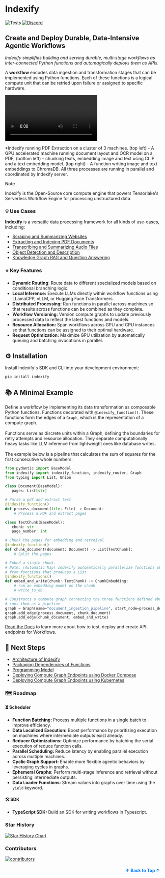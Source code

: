 <a name="readme-top"></a>
# Indexify 

![Tests](https://github.com/tensorlakeai/indexify/actions/workflows/test.yaml/badge.svg?branch=main)
[![Discord](https://dcbadge.vercel.app/api/server/VXkY7zVmTD?style=flat&compact=true)](https://discord.gg/VXkY7zVmTD)

## Create and Deploy Durable, Data-Intensive Agentic Workflows

*Indexify simplifies building and serving durable, multi-stage workflows as inter-connected Python functions and automagically deploys them as APIs.*

A **workflow** encodes data ingestion and transformation stages that can be implemented using Python functions. Each of these functions is a logical compute unit that can be retried upon failure or assigned to specific hardware.

![](https://pub-cda17134527d47a3b08825f7328a9295.r2.dev/PDF_Exatraction_Demo.mp4)

*Indexify running PDF Extraction on a cluster of 3 machines. (top left) - A GPU accelerated machine running document layout and OCR model on a PDF, (bottom left) - chunking texts, embedding image and text using CLIP and a text embedding model. (top right) - A function writing image and text embeddings to ChromaDB. All three processes are running in parallel and coordinated by Indexify server.

> [!NOTE]  
> Indexify is the Open-Source core compute engine that powers Tensorlake's Serverless Workflow Engine for processing unstructured data.


### 💡 Use Cases

**Indexify** is a versatile data processing framework for all kinds of use-cases, including:

* [Scraping and Summarizing Websites](examples/website_audio_summary/)
* [Extracting and Indexing PDF Documents](examples/pdf_document_extraction/)
* [Transcribing and Summarizing Audio Files](examples/video_summarization/)
* [Object Detection and Description](examples/object_detection/)
* [Knowledge Graph RAG and Question Answering](examples/knowledge_graph/)

### ⭐ Key Features

* **Dynamic Routing:** Route data to different specialized models based on conditional branching logic.
* **Local Inference:** Execute LLMs directly within workflow functions using LLamaCPP, vLLM, or Hugging Face Transformers.
* **Distributed Processing:** Run functions in parallel across machines so that results across functions can be combined as they complete.
* **Workflow Versioning:** Version compute graphs to update previously processed data to reflect the latest functions and models.
* **Resource Allocation:** Span workflows across GPU and CPU instances so that functions can be assigned to their optimal hardware.
* **Request Optimization:** Maximize GPU utilization by automatically queuing and batching invocations in parallel.

## ⚙️ Installation

Install Indexify's SDK and CLI into your development environment:

```bash
pip install indexify
```

## 📚 A Minimal Example

Define a workflow by implementing its data transformation as composable Python functions. Functions decorated with `@indexify_function()`. These functions form the edges of a `Graph`, which is the representation of a compute graph. <br></br>
Functions serve as discrete units within a Graph, defining the boundaries for retry attempts and resource allocation. They separate computationally heavy tasks like LLM inference from lightweight ones like database writes. <br></br>
The example below is a pipeline that calculates the sum of squares for the first consecutive whole numbers. 

```python
from pydantic import BaseModel
from indexify import indexify_function, indexify_router, Graph
from typing import List, Union

class Document(BaseModel):
   pages: List[str]

# Parse a pdf and extract text
@indexify_function()
def process_document(file: File) -> Document:
    # Process a PDF and extract pages

class TextChunk(BaseModel):
   chunk: str
   page_number: int

# Chunk the pages for embedding and retreival
@indexify_function()
def chunk_document(document: Document) -> List[TextChunk]:
    # Split the pages

# Embed a single chunk.
# Note: (Automatic Map) Indexify automatically parallelize functions when they consume an element
# from functions that produces a List
@indexify_functions()
def embed_and_write(chunk: TextChunk) -> ChunkEmbedding:
    # run an embedding model on the chunk
    # write_to_db

# Constructs a compute graph connecting the three functions defined above into a workflow that generates
# runs them as a pipeline
graph = Graph(name="document_ingestion_pipeline", start_node=process_document, description="...")
graph.add_edge(process_document, chunk_document)
graph.add_edge(chunk_document, embed_and_write)
```

[Read the Docs](https://docs.tensorlake.ai/quick-start) to learn more about how to test, deploy and create API endpoints for Workflows.

## 📖 Next Steps

* [Architecture of Indexify](https://docs.getindexify.ai/architecture)
* [Packaging Dependencies of Functions](https://docs.getindexify.ai/packaging-dependencies)
* [Programming Model](https://docs.getindexify.ai/key-concepts#programming-model)
* [Deploying Compute Graph Endpoints using Docker Compose](https://docs.getindexify.ai/operations/deployment#docker-compose)
* [Deploying Compute Graph Endpoints using Kubernetes](https://docs.getindexify.ai/operations/deployment#kubernetes)

### 🗺️ Roadmap

#### ⏳ Scheduler

* **Function Batching:** Process multiple functions in a single batch to improve efficiency.
* **Data Localized Execution:** Boost performance by prioritizing execution on machines where intermediate outputs exist already.
* **Reducer Optimizations:** Optimize performance by batching the serial execution of reduce function calls.
* **Parallel Scheduling:** Reduce latency by enabling parallel execution across multiple machines.
* **Cyclic Graph Support:** Enable more flexible agentic behaviors by leveraging cycles in graphs.
* **Ephemeral Graphs:** Perform multi-stage inference and retrieval without persisting intermediate outputs.
* **Data Loader Functions:** Stream values into graphs over time using the `yield` keyword.

#### 🛠️ SDK

* **TypeScript SDK:** Build an SDK for writing workflows in Typescript.

### Star History

[![Star History Chart](https://api.star-history.com/svg?repos=tensorlakeai/indexify&type=Date)](https://star-history.com/#tensorlakeai/indexify&Date)

### Contributors

<a href="https://github.com/tensorlakeai/indexify/graphs/contributors">
  <img alt="contributors" src="https://contrib.rocks/image?repo=tensorlakeai/indexify"/>
</a>

<p align="right" style="font-size: 14px; color: #555; margin-top: 20px;">
    <a href="#readme-top" style="text-decoration: none; color: #007bff; font-weight: bold;">
        ↑ Back to Top ↑
    </a>
</p>
